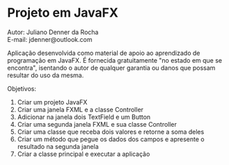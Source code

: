 <h1>Projeto em JavaFX</h1>
<p>Autor: Juliano Denner da Rocha<br>E-mail: jdenner@outlook.com</p>
<p>Aplicação desenvolvida como material de apoio ao aprendizado de programação em JavaFX. É fornecida gratuitamente "no estado em que se encontra", isentando o autor de qualquer garantia ou danos que possam resultar do uso da mesma.</p>
<p>Objetivos:
  <ol>
    <li>Criar um projeto JavaFX</li>
    <li>Criar uma janela FXML e a classe Controller</li>
    <li>Adicionar na janela dois TextField e um Button</li>
    <li>Criar uma segunda janela FXML e sua classe Controller</li>
    <li>Criar uma classe que receba dois valores e retorne a soma deles</li>
    <li>Criar um método que pegue os dados dos campos e apresente o resultado na segunda janela</li>
    <li>Criar a classe principal e executar a aplicação </li>
  </ol>
</p>
<a href="https://youtu.be/dkvsqqMeBNk"><img src="http://jdenner.com/resources/btn-video.png" alt=""></a>
